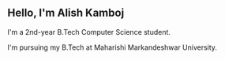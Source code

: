 ## Hello, I'm Alish Kamboj

I'm a 2nd-year B.Tech Computer Science student.

I'm pursuing my B.Tech at Maharishi Markandeshwar University.
